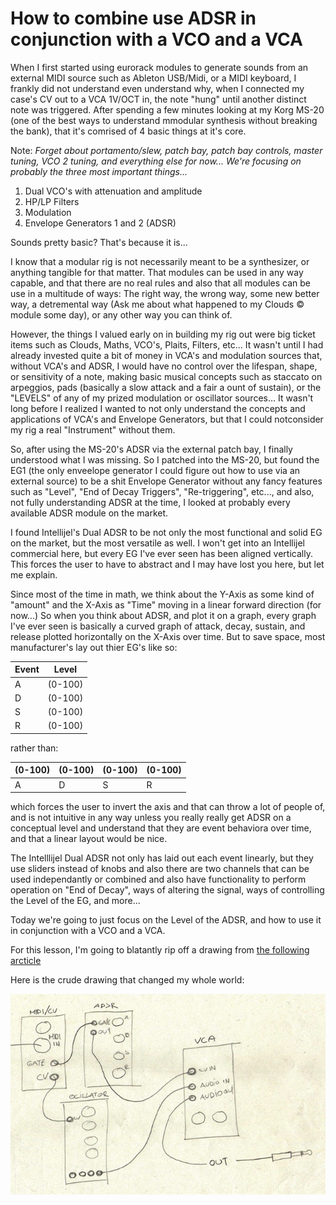 # How to combine use ADSR in conjunction with a VCO and a VCA

When I first started using eurorack modules to generate sounds from an external MIDI source such as
Ableton USB/Midi, or a MIDI keyboard, I frankly did not understand even understand why, when I connected
my case's CV out to a VCA 1V/OCT in, the note "hung" until another distinct note was triggered. After
spending a few minutes looking at my Korg MS-20 (one of the best ways to understand mmodular synthesis
without breaking the bank), that it's comrised of 4 basic things at it's core.

Note: _Forget about portamento/slew, patch bay, patch bay controls, master tuning, VCO 2 tuning, and
everything else for now... We're focusing on probably the three most important things..._

1. Dual VCO's with attenuation and amplitude
2. HP/LP Filters
3. Modulation
4. Envelope Generators 1 and 2 (ADSR)

Sounds pretty basic? That's because it is...

I know that a modular rig is not necessarily meant to be a synthesizer, or anything tangible for that
matter. That modules can be used in any way capable, and that there are no real rules and also that all modules
can be use in a multitude of ways: The right way, the wrong way, some new better
way, a detremental way (Ask me about what happened to my Clouds &copy; module some day), or any other way you
can think of.

However, the things I valued early on in building my rig out were big ticket items such as Clouds,
Maths, VCO's, Plaits, Filters, etc... It wasn't until I had already invested quite a bit of money in VCA's and
modulation sources that, without VCA's and ADSR, I would have no control over the lifespan, shape, or sensitivity
of a note, making basic musical concepts such as staccato on arpeggios, pads (basically a slow attack and a
fair a ount of sustain), or the "LEVELS" of any of my prized modulation or oscillator sources... It wasn't long
before I realized I wanted to not only understand the concepts and applications of VCA's and Envelope Generators,
but that I could notconsider my rig a real "Instrument" without them.

So, after using the MS-20's ADSR via the external patch bay, I finally understood what I was missing. So I patched into the MS-20, but found
the EG1 (the only enveelope generator I could figure out how to use via an external source) to be a shit Envelope Generator without any
fancy features such as "Level", "End of Decay Triggers", "Re-triggering", etc..., and also, not fully understanding ADSR at the time,
I looked at probably every available ADSR module on the market.

I found Intellijel's Dual ADSR to be not only the most functional and solid EG on the market, but the most versatile as well.
I won't get into an Intellijel commercial here, but every EG I've ever seen has been aligned vertically. This forces the user to have to abstract
and I may have lost you here, but let me explain.

Since most of the time in math, we think about the Y-Axis as some kind of "amount" and the X-Axis as "Time" moving in a linear forward direction (for now...)
So when you think about ADSR, and plot it on a graph, every graph I've ever seen is basically a curved graph of attack, decay, sustain, and release plotted
horizontally on the X-Axis over time. But to save space, most manufacturer's lay out thier EG's like so:

| Event | Level   |
| ----- | ------- |
| A     | (0-100) |
| D     | (0-100) |
| S     | (0-100) |
| R     | (0-100) |

rather than:

| (0-100) | (0-100) | (0-100) | (0-100) |
| ------- | ------- | ------- | ------- |
| A       | D       | S       | R       |

which forces the user to invert the axis and that can throw a lot of people of, and is not intuitive in any way unless you really really get
ADSR on a conceptual level and understand that they are event behaviora over time, and that a linear layout would be nice.

The Intelllijel Dual ADSR not only has laid out each event linearly, but they use sliders instead of knobs and also there are two channels
that can be used independantly or combined and also have functionality to perform operation on "End of Decay", ways of altering the signal,
ways of controlling the Level of the EG, and more...

Today we're going to just focus on the Level of the ADSR, and how to use it in conjunction with a VCO and a VCA.

For this lesson, I'm going to blatantly rip off a drawing from
[the following arcticle](https://jaus.co/house-techno-music-magazine/how-to-connect-oscillator-vca-adsr/)

Here is the crude drawing that changed my whole world:

![image](./VCO_VCA_ADSR.png)
